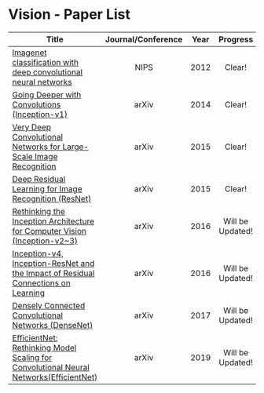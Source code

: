 # Vision - Paper List

|Title|Journal/Conference|Year|Progress|
|---|:---:|---|:---:|
|[Imagenet classification with deep convolutional neural networks](https://github.com/CKtrace/Research-Paper-Review/tree/main/Vision/Alexnet)|NIPS|2012|Clear!|
|[Going Deeper with Convolutions (Inception-v1)](https://github.com/CKtrace/Research-Paper-Review/tree/main/Vision/GoogLeNet)|arXiv|2014|Clear!|
|[Very Deep Convolutional Networks for Large-Scale Image Recognition](https://github.com/CKtrace/Research-Paper-Review/tree/main/Vision/VGGNet)|arXiv|2015|Clear!|
|[Deep Residual Learning for Image Recognition (ResNet)](https://github.com/CKtrace/Research-Paper-Review/tree/main/Vision/ResNet)|arXiv|2015|Clear!|
|[Rethinking the Inception Architecture for Computer Vision (Inception-v2~3)]()|arXiv|2016|Will be Updated!|
|[Inception-v4, Inception-ResNet and the Impact of Residual Connections on Learning]()|arXiv|2016|Will be Updated!|
|[Densely Connected Convolutional Networks (DenseNet)]()|arXiv|2017|Will be Updated!|
|[EfficientNet: Rethinking Model Scaling for Convolutional Neural Networks(EfficientNet)]()|arXiv|2019|Will be Updated!|


